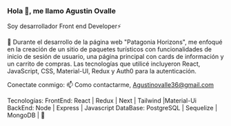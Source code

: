 ### Hola 👋, me llamo Agustin Ovalle
Soy desarrollador Front end Developer⚡


🔭 Durante el desarrollo de la página web "Patagonia Horizons", me enfoqué en la creación de un sitio de paquetes turísticos con funcionalidades de inicio de sesión de usuario, una página principal con cards de información y un carrito de compras. Las tecnologías que utilicé incluyeron React, JavaScript, CSS, Material-UI, Redux y Auth0 para la autenticación.


Conectate conmigo:
📫 Como contactarme, Agustinovalle36@gmail.com


Tecnologías:
FrontEnd: React | Redux | Next | Tailwind |Material-Ui
BackEnd: Node | Express | Javascript
DataBase: PostgreSQL | Sequelize | MongoDB | 👋



<!--
**Agustiovalle23/Agustiovalle23** is a ✨ _special_ ✨ repository because its `README.md` (this file) appears on your GitHub profile.

Here are some ideas to get you started:

- 🔭 I’m currently working on ...
- 🌱 I’m currently learning ...
- 👯 I’m looking to collaborate on ...
- 🤔 I’m looking for help with ...
- 💬 Ask me about ...
- 📫 How to reach me: ...
- 😄 Pronouns: ...
- ⚡ Fun fact: ...
-->
